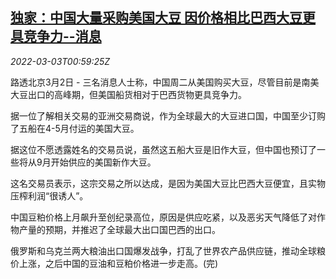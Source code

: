 <!--1646271063000-->
[独家：中国大量采购美国大豆 因价格相比巴西大豆更具竞争力--消息](https://cn.reuters.com/article/china-soybean-imports-usa-exclusive-0302-idCNKBS2L002B)
------

<div><i>2022-03-03T00:59:25Z</i></div><p>路透北京3月2日 - 三名消息人士称，中国周二从美国购买大豆，尽管目前是南美大豆出口的高峰期，但美国船货相对于巴西货物更具竞争力。</p><p>据一位了解相关交易的亚洲交易商说，作为全球最大的大豆进口国，中国至少订购了五船在4-5月付运的美国大豆。</p><p>据这位不愿透露姓名的交易员说，虽然这五船大豆是旧作大豆，但中国也预订了一些将从9月开始供应的美国新作大豆。</p><p>这名交易员表示，这宗交易之所以达成，是因为美国大豆比巴西大豆便宜，且实物压榨利润“很诱人”。</p><p>中国豆粕价格上月飙升至创纪录高位，原因是供应吃紧，以及恶劣天气降低了对作物产量的预期，并推迟了全球最大出口国巴西的出口。</p><p>俄罗斯和乌克兰两大粮油出口国爆发战争，打乱了世界农产品供应链，推动全球粮价上涨，之后中国的豆油和豆粕价格进一步走高。(完)</p>
